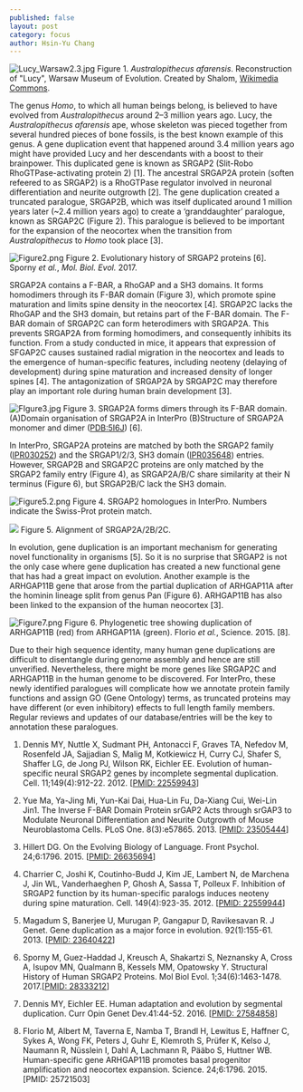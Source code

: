 ```yaml
---
published: false
layout: post
category: focus
author: Hsin-Yu Chang
---
```

![Lucy_Warsaw2.3.jpg]({{site.baseurl}}/assets/media/images/posts/Lucy_Warsaw2.3.jpg)
Figure 1. _Australopithecus afarensis_. Reconstruction of "Lucy", Warsaw Museum of Evolution. Created by Shalom, [Wikimedia Commons](https://creativecommons.org/licenses/by-sa/3.0/). 

The genus _Homo_, to which all human beings belong, is believed to have evolved from _Australopithecus_ around 2–3 million years ago. Lucy, the _Australopithecus afarensis_ ape, whose skeleton was pieced together from several hundred pieces of bone fossils, is the best known example of this genus. A gene duplication event that happened around 3.4 million years ago might have provided Lucy and her descendants with a boost to their brainpower. This duplicated gene is known as SRGAP2 (Slit-Robo RhoGTPase-activating protein 2) [1]. The ancestral SRGAP2A protein (soften refeered to as SRGAP2) is a RhoGTPase regulator involved in neuronal differentiation and neurite outgrowth [2]. The gene duplication created a truncated paralogue, SRGAP2B, which was itself duplicated around 1 million years later (~2.4 million years ago) to create a ‘granddaughter’ paralogue, known as SRGAP2C (Figure 2). This paralogue is believed to be important for the expansion of the neocortex when the transition from _Australopithecus_ to _Homo_ took place [3]. 

![Figure2.png]({{site.baseurl}}/assets/media/images/posts/Figure2.png)
Figure 2. Evolutionary history of SRGAP2 proteins [6]. Sporny _et al._, _Mol. Biol. Evol._ 2017.


SRGAP2A contains a F-BAR, a RhoGAP and a SH3 domains. It forms homodimers through its F-BAR domain (Figure 3), which promote spine maturation and limits spine density in the neocortex [4]. SRGAP2C lacks the RhoGAP and the SH3 domain, but retains part of the F-BAR domain. The F-BAR domain of SRGAP2C can form heterodimers with SRGAP2A. This prevents SRGAP2A from forming homodimers, and consequently inhibits its function. From a study conducted in mice, it appears that expression of SFGAP2C causes sustained radial migration in the neocortex and leads to the emergence of human-specific features, including neoteny (delaying of development) during spine maturation and increased density of longer spines [4]. The antagonization of SRGAP2A by SRGAP2C may therefore play an important role during human brain development [3].


![FIgure3.jpg]({{site.baseurl}}/assets/media/images/posts/FIgure3.jpg)
Figure 3. SRGAP2A forms dimers through its F-BAR domain. (A)Domain organisation of SRGAP2A in InterPro (B)Structure of SRGAP2A monomer and dimer ([PDB:5I6J](http://www.rcsb.org/pdb/explore.do?structureId=5i6j)) [6].  


In InterPro, SRGAP2A proteins are matched by both the SRGAP2 family ([IPR030252](http://www.ebi.ac.uk/interpro/entry/IPR030252)) and the SRGAP1/2/3, SH3 domain ([IPR035648](http://www.ebi.ac.uk/interpro/entry/IPR035648)) entries. However, SRGAP2B and SRGAP2C proteins are only matched by the SRGAP2 family entry (Figure 4), as SRGAP2A/B/C share similarity at their N terminus (Figure 6), but SRGAP2B/C lack the SH3 domain.

![Figure5.2.png]({{site.baseurl}}/assets/media/images/posts/Figure5.2.png)
Figure 4. SRGAP2 homologues in InterPro. Numbers indicate the Swiss-Prot protein match.

![]({{site.baseurl}}/assets/media/images/posts/Figure6.png)
Figure 5. Alignment of SRGAP2A/2B/2C.  

In evolution, gene duplication is an important mechanism for generating novel functionality in organisms [5]. So it is no surprise that SRGAP2 is not the only case where gene duplication has created a new functional gene that has had a great impact on evolution. Another example is the ARHGAP11B gene that arose from the partial duplication of ARHGAP11A after the hominin lineage split from genus Pan (Figure 6). ARHGAP11B has also been linked to the expansion of the human neocortex [3].

![Figure7.png]({{site.baseurl}}/assets/media/images/posts/Figure7.png)
Figure 6. Phylogenetic tree showing duplication of ARHGAP11B (red) from ARHGAP11A (green). Florio _et al._, Science. 2015. [8].

Due to their high sequence identity, many human gene duplications are difficult to disentangle during genome assembly and hence are still unverified. Nevertheless, there might be more genes like SRGAP2C and ARHGAP11B in the human genome to be discovered. For InterPro, these newly identified paralogues will complicate how we annotate protein family functions and assign GO (Gene Ontology) terms, as truncated proteins may have different (or even inhibitory) effects to full length family members. Regular reviews and updates of our database/entries will be the key to annotation these paralogues.


1. Dennis MY, Nuttle X, Sudmant PH, Antonacci F, Graves TA, Nefedov M, Rosenfeld JA, Sajjadian S, Malig M, Kotkiewicz H, Curry CJ, Shafer S, Shaffer LG, de Jong PJ, Wilson RK, Eichler EE. Evolution of human-specific neural SRGAP2 genes by incomplete segmental duplication. Cell. 11;149(4):912-22. 2012. [[PMID: 22559943](http://europepmc.org/articles/PMC3365555?fromSearch=singleResult)]

2. Yue Ma, Ya-Jing Mi, Yun-Kai Dai, Hua-Lin Fu, Da-Xiang Cui, Wei-Lin Jin1. The Inverse F-BAR Domain Protein srGAP2 Acts through srGAP3 to Modulate Neuronal Differentiation and Neurite Outgrowth of Mouse Neuroblastoma Cells. PLoS One. 8(3):e57865. 2013. [[PMID: 23505444](http://europepmc.org/abstract/MED/23505444)]

3. Hillert DG. On the Evolving Biology of Language. Front Psychol. 24;6:1796. 2015. [[PMID: 26635694](http://europepmc.org/articles/PMC4656830?fromSearch=singleResult)]

4. Charrier C, Joshi K, Coutinho-Budd J, Kim JE, Lambert N, de Marchena J, Jin WL, Vanderhaeghen P, Ghosh A, Sassa T, Polleux F. Inhibition of SRGAP2 function by its human-specific paralogs induces neoteny during spine maturation. Cell. 149(4):923-35. 2012. [[PMID: 22559944](http://europepmc.org/articles/PMC3357949?fromSearch=singleResult)]

5. Magadum S, Banerjee U, Murugan P, Gangapur D, Ravikesavan R. J Genet. Gene duplication as a major force in evolution. 92(1):155-61. 2013. 
[[PMID: 23640422](http://europepmc.org/abstract/MED/23640422?fromSearch=singleResult)]

6. Sporny M, Guez-Haddad J, Kreusch A, Shakartzi S, Neznansky A, Cross A, Isupov MN, Qualmann B, Kessels MM, Opatowsky Y. Structural History of Human SRGAP2 Proteins. Mol Biol Evol. 1;34(6):1463-1478. 2017.[[PMID: 28333212](http://europepmc.org/articles/PMC5435084?fromSearch=singleResult)]

7. Dennis MY, Eichler EE. Human adaptation and evolution by segmental duplication. Curr Opin Genet Dev.41:44-52. 2016. [[PMID: 27584858](http://europepmc.org/abstract/MED/27584858?fromSearch=singleResult)]

8. Florio M, Albert M, Taverna E, Namba T, Brandl H, Lewitus E, Haffner C, Sykes A, Wong FK, Peters J, Guhr E, Klemroth S, Prüfer K, Kelso J, Naumann R, Nüsslein I, Dahl A, Lachmann R, Pääbo S, Huttner WB. Human-specific gene ARHGAP11B promotes basal progenitor amplification and neocortex expansion. Science. 24;6:1796. 2015. [PMID: 25721503]
